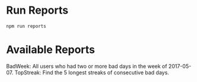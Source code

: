 Run Reports
===========

```
npm run reports
```

Available Reports
=====
BadWeek: All users who had two or more bad days in the week of 2017-05-07.
TopStreak: Find the 5 longest streaks of consecutive bad days.
